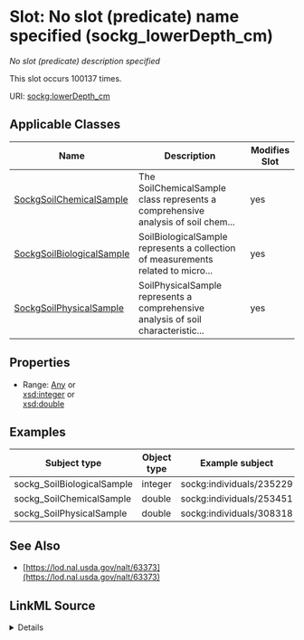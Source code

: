 

# Slot: No slot (predicate) name specified (sockg_lowerDepth_cm)


_No slot (predicate) description specified_






This slot occurs 100137 times.


URI: [sockg:lowerDepth_cm](https://idir.uta.edu/sockg-ontology/docs/lowerDepth_cm)



<!-- no inheritance hierarchy -->





## Applicable Classes

| Name | Description | Modifies Slot |
| --- | --- | --- |
| [SockgSoilChemicalSample](../classes/SockgSoilChemicalSample.md) | The SoilChemicalSample class represents a comprehensive analysis of soil chem... |  yes  |
| [SockgSoilBiologicalSample](../classes/SockgSoilBiologicalSample.md) | SoilBiologicalSample represents a collection of measurements related to micro... |  yes  |
| [SockgSoilPhysicalSample](../classes/SockgSoilPhysicalSample.md) | SoilPhysicalSample represents a comprehensive analysis of soil characteristic... |  yes  |







## Properties

* Range: [Any](../classes/Any.md)&nbsp;or&nbsp;<br />[xsd:integer](http://www.w3.org/2001/XMLSchema#integer)&nbsp;or&nbsp;<br />[xsd:double](http://www.w3.org/2001/XMLSchema#double)






## Examples

| Subject type | Object type | Example subject | Example object | Occurrences |
| --- | --- | --- | --- | --- |
| sockg_SoilBiologicalSample | integer | sockg:individuals/235229 | 2 | 18222 |
| sockg_SoilChemicalSample | double | sockg:individuals/253451 | 15.0 | 53833 |
| sockg_SoilPhysicalSample | double | sockg:individuals/308318 | 30.0 | 28082 |


## See Also

* [https://lod.nal.usda.gov/nalt/63373](https://lod.nal.usda.gov/nalt/63373)



## LinkML Source

<details>

```yaml
name: sockg_lowerDepth_cm
annotations:
  count:
    tag: count
    value: 100137
description: No slot (predicate) description specified
title: No slot (predicate) name specified
examples:
- object:
    example_object: '2'
    example_object_type: integer
    example_predicate: sockg:lowerDepth_cm
    example_subject: sockg:individuals/235229
    example_subject_type: sockg_SoilBiologicalSample
- object:
    example_object: '15.0'
    example_object_type: double
    example_predicate: sockg:lowerDepth_cm
    example_subject: sockg:individuals/253451
    example_subject_type: sockg_SoilChemicalSample
- object:
    example_object: '30.0'
    example_object_type: double
    example_predicate: sockg:lowerDepth_cm
    example_subject: sockg:individuals/308318
    example_subject_type: sockg_SoilPhysicalSample
from_schema: soc-kg
see_also:
- https://lod.nal.usda.gov/nalt/63373
rank: 1000
slot_uri: sockg:lowerDepth_cm
alias: sockg_lowerDepth_cm
domain_of:
- sockg_SoilBiologicalSample
- sockg_SoilChemicalSample
- sockg_SoilPhysicalSample
union_of:
- '{''domain'': ''sockg_SoilChemicalSample''}'
- '{''domain'': ''sockg_SoilBiologicalSample''}'
- '{''domain'': ''sockg_SoilPhysicalSample''}'
range: Any
any_of:
- range: integer
- range: double

```
</details>